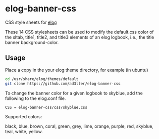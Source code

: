 # elog-banner-css
CSS style sheets for [elog](https://midas.psi.ch/elog/)

These 14 CSS stylesheets can be used to modify the default.css color of the sltab, title1, title2, and title3 elements of an
elog logbook, i.e., the title banner background-color.

## Usage
Place a copy in the your elog theme directory, for example (in ubuntu)

```bash
cd /usr/share/elog/themes/default
git clone https://github.com/ad3ller/elog-banner-css
```

To change the banner color for a given logbook to skyblue, add the following to the elog.conf file. 
```
CSS = elog-banner-css/css/skyblue.css
```

Supported colors:

black, blue, brown, coral, green, grey, lime, orange, purple, red, skyblue, teal, white, yellow.
